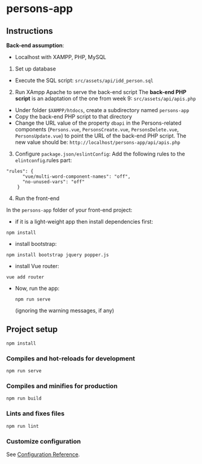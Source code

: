 # persons-app

## Instructions
**Back-end assumption**: 
- Localhost with XAMPP, PHP, MySQL

1. Set up database
- Execute the SQL script: ```src/assets/api/idd_person.sql```

2. Run XAmpp Apache to serve the back-end script
The **back-end PHP script** is an adaptation of the one from week 9: `src/assets/api/apis.php`

- Under folder `$XAMPP/htdocs`, create a subdirectory named ```persons-app```
- Copy the back-end PHP script to that directory
- Change the URL value of the property `dbapi` in the Persons-related components (`Persons.vue`, `PersonsCreate.vue`, `PersonsDelete.vue`, `PersonsUpdate.vue`) to point the URL of the back-end PHP script. The new value should be:
  `http://localhost/persons-app/api/apis.php`

3. Configure `package.json/eslintConfig`: Add the following rules to the `elintconfig`.rules part:
```
"rules": {
      "vue/multi-word-component-names": "off",
      "no-unused-vars": "off"
    }
```
4. Run the front-end

In the `persons-app` folder of your front-end project:

- if it is a light-weight app then install dependencies first:
```
npm install
```
- install bootstrap:
```
npm install bootstrap jquery popper.js
```
- install Vue router:
```
vue add router
```
- Now, run the app:
  ```
  npm run serve
  ```
  (ignoring the warning messages, if any)

## Project setup
```
npm install
```

### Compiles and hot-reloads for development
```
npm run serve
```

### Compiles and minifies for production
```
npm run build
```

### Lints and fixes files
```
npm run lint
```

### Customize configuration
See [Configuration Reference](https://cli.vuejs.org/config/).
